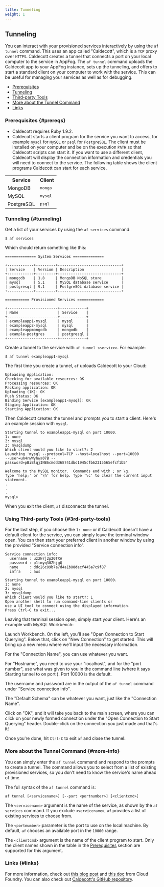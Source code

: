 ```yaml
---
title: Tunneling    
weight: 1
---
```


## Tunneling

You can interact with your provisioned services interactively by using the `af tunnel` command. This uses an app called "Caldecott", which is a `TCP` proxy over `HTTPS`. Caldecott creates a tunnel that connects a port on your local computer to the service in AppFog. The `af tunnel` command uploads the Caldecott app to your AppFog instance, sets up the tunneling, and offers to start a standard client on your computer to work with the service. This can be useful for managing your services as well as for debugging.

* [Prerequisites](#prereqs)
* [Tunneling](#tunneling)
* [Third-party Tools](#3rd-party-tools)
* [More about the Tunnel Command](#more-info)
* [Links](#links)

### Prerequisites {#prereqs}

* Caldecott requires Ruby 1.9.2.
* Caldecott starts a client program for the service you want to access, for example `mysql` for `MySQL` or `psql` for `PostgreSQL`. The client must be installed on your computer and be on the execution `PATH` so that Caldecott scripts can start it. If you want to use a different client, Caldecott will display the connection information and credentials you will need to connect to the service. The following table shows the client programs Caldecott can start for each service.

<table class="table table-bordered table-striped">

<tr>
<th>Service</th>
<th>Client</th>
</tr>

<tr>
<td>MongoDB</td>
<td><tt>mongo</tt></td>
</tr>

<tr>
<td>MySQL</td>
<td><tt>mysql</tt></td>
</tr>

<tr>
<td>PostgreSQL</td>
<td><tt>psql</tt></td>
</tr>

<!---
<tr>
<td>rabbitmq</td>
<td><i>none</i></td>
</tr>

<tr>
<td>Redis</td>
<td><tt>redis-cli</tt></td>
</tr>
--->

</table>

### Tunneling {#tunneling}

Get a list of your services by using the `af services` command:

    $ af services

Which should return something like this: 

    ============== System Services ==============
    
    +------------+---------+-----------------------------+
    | Service    | Version | Description                 |
    +------------+---------+-----------------------------+
    | mongodb    | 1.8     | MongoDB NoSQL store         |
    | mysql      | 5.1     | MySQL database service      |
    | postgresql | 9.1     | PostgreSQL database service |
    +------------+---------+-----------------------------+
    
    =========== Provisioned Services ============
    
    +-----------------------+------------+
    | Name                  | Service    |
    +-----------------------+------------+
    | exampleapp1-mysql     | mysql      |
    | exampleapp2-mysql     | mysql      |
    | exampleappmongodb     | mongodb    |
    | example-postgres      | postgresql |
    +-----------------------+------------+

Create a tunnel to the service with `af tunnel <service>`. For example:

    $ af tunnel exampleapp1-mysql

The first time you create a tunnel, `af` uploads Caldecott to your Cloud:

    Uploading Application:
    Checking for available resources: OK
    Processing resources: OK
    Packing application: OK
    Uploading (1K): OK
    Push Status: OK
    Binding Service [exampleapp1-mysql]: OK
    Staging Application: OK
    Starting Application: OK

Then Caldecott creates the tunnel and prompts you to start a client. Here's an example session with `mysql`.

    Starting tunnel to exampleapp1-mysql on port 10000.
    1: none
    2: mysql
    3: mysqldump
    Which client would you like to start?: 2
    Launching 'mysql --protocol=TCP --host=localhost --port=10000
    --user=um4rwWyhwa07B --password=pBiBlqjINB6cmdd368741dbc1945cfb62315565efcf1b5'
    
    Welcome to the MySQL monitor.  Commands end with ; or \g.
    Type 'help;' or '\h' for help. Type '\c' to clear the current input statement.
    .
    .
    .
    mysql>

When you exit the client, `af` disconnects the tunnel. 

### Using Third-party Tools {#3rd-party-tools}

For the last step, if you choose the `1: none` or if Caldecott doesn't have a default client for the service, you can simply leave the terminal window open. You can then start your preferred client in another window by using the provided "Service connection info".

    Service connection info:
      username : uz2Nrj2p20TXA
      password : p1tmyq30ZhjgQ
      name     : ddc26c09b7a7d4a1b88dacf445a7c9f87
      infra    : aws

    Starting tunnel to exampleapp1-mysql on port 10000.
    1: none
    2: mysql
    3: mysqldump
    Which client would you like to start?: 1
    Open another shell to run command-line clients or
    use a UI tool to connect using the displayed information.
    Press Ctrl-C to exit...

Leaving that terminal session open, simply start your client. Here's an example with MySQL Workbench:

Launch Workbench. On the left, you’ll see "Open Connection to Start Querying". Below that, click on "New Connection" to get started. This will bring up a new menu where we’ll input the necessary information.

For the "Connection Name", you can use whatever you want.

For "Hostname", you need to use your "localhost", and for the "port number", use what was given to you in the command line (where it says Starting tunnel to <db-name> on port <port-number>). Port 10000 is the default.

The username and password are in the output of the `af tunnel` command under "Service connection info".

The "Default Schema" can be whatever you want, just like the "Connection Name".

Click on "OK", and it will take you back to the main screen, where you can click on your newly formed connection under the "Open Connection to Start Querying" header. Double-click on the connection you just made and that's it!

Once you're done, hit `Ctrl-C` to exit `af` and close the tunnel.

### More about the Tunnel Command {#more-info}

You can simply enter the `af tunnel` command and respond to the prompts to create a tunnel. The command allows you to select from a list of existing provisioned services, so you don't need to know the service's name ahead of time.

The full syntax of the `af tunnel` command is:

    af tunnel [<servicename>] [--port <portnumber>] [<clientcmd>]

The `<servicename>` argument is the name of the service, as shown by the `af services` command. If you exclude `<servicename>`, `af` provides a list of existing services to choose from.

The `<portnumber>` parameter is the port to use on the local machine. By default, `af` chooses an available port in the `10000` range.

The `<clientcmd>` argument is the name of the client program to start. Only the client names shown in the table in the [Prerequisites](#prereqs) section are supported for this argument.

### Links {#links}

For more information, check out [this blog post](http://blog.cloudfoundry.com/2011/11/17/now-you-can-tunnel-into-any-cloud-foundry-data-service/) and [this doc](http://docs.cloudfoundry.com/tools/vmc/caldecott.html) from Cloud Foundry. You can also check out [Caldecott's GitHub repository](https://github.com/cloudfoundry/caldecott).
